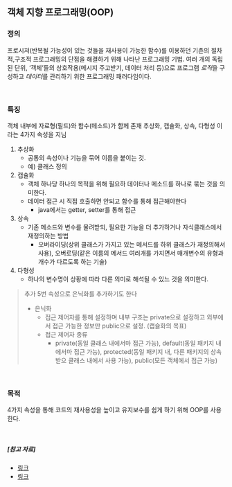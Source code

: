 ## 객체 지향 프로그래밍(OOP)

### 정의
프로시저(반복될 가능성이 있는 것들을 재사용이 가능한 함수)를 이용하던 기존의 절차적,구조적 프로그래밍의 단점을 해결하기 위해 나타난 프로그래밍 기법.
여러 개의 독립된 단위, ‘객체’들의 상호작용(메시지 주고받기, 데이터 처리 등)으로 프로그램 *로직*을 구성하고 *데이터*를 관리하기 위한 프로그래밍 패러다임이다.

<br>

### 특징
객체 내부에 자료형(필드)와 함수(메소드)가 함께 존재
추상화, 캡슐화, 상속, 다형성 이라는 4가지 속성을 지님
1. 추상화
    - 공통의 속성이나 기능을 묶어 이름을 붙이는 것.
    - 예) 클래스 정의
2. 캡슐화
    - 객체 하나당 하나의 목적을 위해 필요하 데이터나 메소드를 하나로 묶는 것을 의미한다.
    - 데이터 접근 시 직접 호출하면 안되고 함수를 통해 접근해야한다
        - java에서는 getter, setter를 통해 접근
3. 상속
    - 기존 메소드와 변수를 물려받되, 필요한 기능을 더 추가하거나 자식클래스에서 재정의하는 방법
        - 오버라이딩(상위 클래스가 가지고 있는 메서드를 하위 클래스가 재정의해서 사용), 오버로딩(같은 이름의 메서드 여러개를 가지면서 매개변수의 유형과 개수가 다르도록 하는 기술)
4. 다형성
    - 하나의 변수명이 상황에 따라 다른 의미로 해석될 수 있느 것을 의미한다.
        
> 추가
> 5번 속성으로 은닉화를 추가하기도 한다
> * 은닉화
>     - 접근 제어자를 통해 설정하며 내부 구조는 private으로 설정하고 외부에서 접근 가능한 정보만 public으로 설정. (캡슐화의 목표)
>     - 접근 제어자 종류 
>       - private(동일 클래스 내에서마 접근 가능), default(동일 패키지 내에서마 접근 가능), protected(동일 패키지 내, 다른 패키지의 상속받으 클래스 내에서 사용 가능), public(모든 객체에서 접근 가능)


<br>

### 목적
4가지 속성을 통해 코드의 재사용성을 높이고 유지보수를 쉽게 하기 위해 OOP를 사용한다.

<br>


##### [참고 자료]

- [링크](https://javaoop.tistory.com/25)
- [링크](https://goodgid.github.io/What-is-OOP/)
